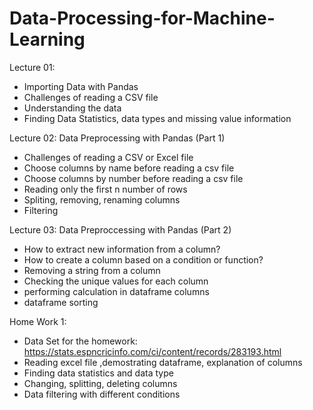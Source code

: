 # Data-Processing-for-Machine-Learning
Lecture 01: 
* Importing Data with Pandas
* Challenges of reading a CSV file
* Understanding the data
* Finding Data Statistics, data types and missing value information

Lecture 02: Data Preprocessing with Pandas (Part 1)
* Challenges of reading a CSV or Excel file
* Choose columns by name before reading a csv file
* Choose columns by number before reading a csv file
* Reading only the first n number of rows
* Spliting, removing, renaming columns
* Filtering

Lecture 03: Data Preproccessing with Pandas (Part 2)
* How to extract new information from a column?
* How to create a column based on a condition or function?
* Removing a string from a column
* Checking the unique values for each column
* performing calculation in dataframe columns
* dataframe sorting

Home Work 1:
* Data Set for the homework: https://stats.espncricinfo.com/ci/content/records/283193.html 
* Reading excel file ,demostrating dataframe, explanation of columns
* Finding data statistics and data type
* Changing, splitting, deleting columns  
* Data filtering with different conditions 
